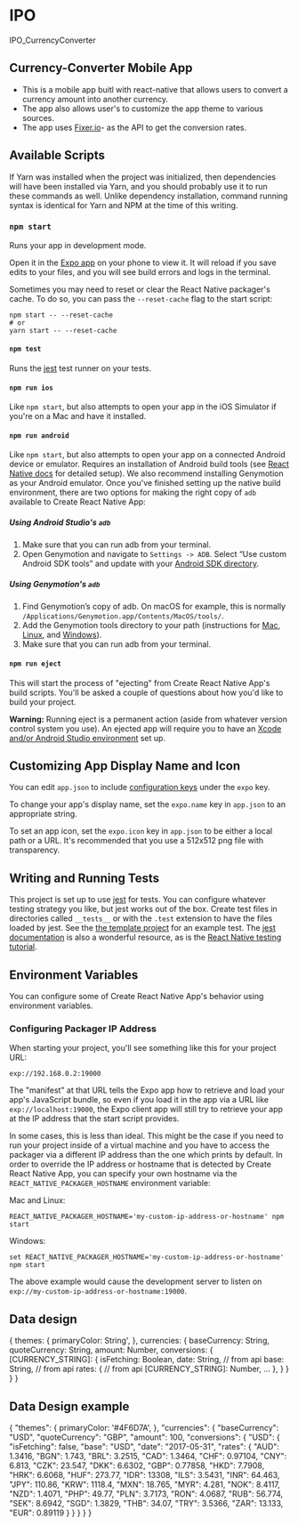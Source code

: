 # IPO
IPO_CurrencyConverter

## Currency-Converter Mobile App

* This is a mobile app buitl with react-native that allows users to convert a currency amount into another currency.
* The app also allows user's to customize the app theme to various sources.
* The app uses [Fixer.io](htpp:fixer.io/)- as the API to get the conversion rates.

## Available Scripts

If Yarn was installed when the project was initialized, then dependencies will have been installed via Yarn, and you should probably use it to run these commands as well. Unlike dependency installation, command running syntax is identical for Yarn and NPM at the time of this writing.

### `npm start`

Runs your app in development mode.

Open it in the [Expo app](https://expo.io) on your phone to view it. It will reload if you save edits to your files, and you will see build errors and logs in the terminal.

Sometimes you may need to reset or clear the React Native packager's cache. To do so, you can pass the `--reset-cache` flag to the start script:

```
npm start -- --reset-cache
# or
yarn start -- --reset-cache
```

#### `npm test`

Runs the [jest](https://github.com/facebook/jest) test runner on your tests.

#### `npm run ios`

Like `npm start`, but also attempts to open your app in the iOS Simulator if you're on a Mac and have it installed.

#### `npm run android`

Like `npm start`, but also attempts to open your app on a connected Android device or emulator. Requires an installation of Android build tools (see [React Native docs](https://facebook.github.io/react-native/docs/getting-started.html) for detailed setup). We also recommend installing Genymotion as your Android emulator. Once you've finished setting up the native build environment, there are two options for making the right copy of `adb` available to Create React Native App:

##### Using Android Studio's `adb`

1. Make sure that you can run adb from your terminal.
2. Open Genymotion and navigate to `Settings -> ADB`. Select “Use custom Android SDK tools” and update with your [Android SDK directory](https://stackoverflow.com/questions/25176594/android-sdk-location).

##### Using Genymotion's `adb`

1. Find Genymotion’s copy of adb. On macOS for example, this is normally `/Applications/Genymotion.app/Contents/MacOS/tools/`.
2. Add the Genymotion tools directory to your path (instructions for [Mac](http://osxdaily.com/2014/08/14/add-new-path-to-path-command-line/), [Linux](http://www.computerhope.com/issues/ch001647.htm), and [Windows](https://www.howtogeek.com/118594/how-to-edit-your-system-path-for-easy-command-line-access/)).
3. Make sure that you can run adb from your terminal.

#### `npm run eject`

This will start the process of "ejecting" from Create React Native App's build scripts. You'll be asked a couple of questions about how you'd like to build your project.

**Warning:** Running eject is a permanent action (aside from whatever version control system you use). An ejected app will require you to have an [Xcode and/or Android Studio environment](https://facebook.github.io/react-native/docs/getting-started.html) set up.

## Customizing App Display Name and Icon

You can edit `app.json` to include [configuration keys](https://docs.expo.io/versions/latest/guides/configuration.html) under the `expo` key.

To change your app's display name, set the `expo.name` key in `app.json` to an appropriate string.

To set an app icon, set the `expo.icon` key in `app.json` to be either a local path or a URL. It's recommended that you use a 512x512 png file with transparency.

## Writing and Running Tests

This project is set up to use [jest](https://facebook.github.io/jest/) for tests. You can configure whatever testing strategy you like, but jest works out of the box. Create test files in directories called `__tests__` or with the `.test` extension to have the files loaded by jest. See the [the template project](https://github.com/react-community/create-react-native-app/blob/master/react-native-scripts/template/App.test.js) for an example test. The [jest documentation](https://facebook.github.io/jest/docs/getting-started.html) is also a wonderful resource, as is the [React Native testing tutorial](https://facebook.github.io/jest/docs/tutorial-react-native.html).

## Environment Variables

You can configure some of Create React Native App's behavior using environment variables.

### Configuring Packager IP Address

When starting your project, you'll see something like this for your project URL:

```
exp://192.168.0.2:19000
```

The "manifest" at that URL tells the Expo app how to retrieve and load your app's JavaScript bundle, so even if you load it in the app via a URL like `exp://localhost:19000`, the Expo client app will still try to retrieve your app at the IP address that the start script provides.

In some cases, this is less than ideal. This might be the case if you need to run your project inside of a virtual machine and you have to access the packager via a different IP address than the one which prints by default. In order to override the IP address or hostname that is detected by Create React Native App, you can specify your own hostname via the `REACT_NATIVE_PACKAGER_HOSTNAME` environment variable:

Mac and Linux:

```
REACT_NATIVE_PACKAGER_HOSTNAME='my-custom-ip-address-or-hostname' npm start
```

Windows:
```
set REACT_NATIVE_PACKAGER_HOSTNAME='my-custom-ip-address-or-hostname'
npm start
```

The above example would cause the development server to listen on `exp://my-custom-ip-address-or-hostname:19000`.

## Data design
{
  themes: {
    primaryColor: String',
  },
  currencies: {
    baseCurrency: String,
    quoteCurrency: String,
    amount: Number,
    conversions: {
      [CURRENCY_STRING]: {
        isFetching: Boolean,
        date: String, // from api
        base: String, // from api
        rates: { // from api
          [CURRENCY_STRING]: Number,
          ...
        },
      }
    }
  }
}

## Data Design example
{
  "themes": {
    primaryColor: '#4F6D7A',
  },
  "currencies": {
    "baseCurrency": "USD",
    "quoteCurrency": "GBP",
    "amount": 100,
    "conversions": {
      "USD": {
        "isFetching": false,
        "base": "USD",
        "date": "2017-05-31",
        "rates": {
          "AUD": 1.3416,
          "BGN": 1.743,
          "BRL": 3.2515,
          "CAD": 1.3464,
          "CHF": 0.97104,
          "CNY": 6.813,
          "CZK": 23.547,
          "DKK": 6.6302,
          "GBP": 0.77858,
          "HKD": 7.7908,
          "HRK": 6.6068,
          "HUF": 273.77,
          "IDR": 13308,
          "ILS": 3.5431,
          "INR": 64.463,
          "JPY": 110.86,
          "KRW": 1118.4,
          "MXN": 18.765,
          "MYR": 4.281,
          "NOK": 8.4117,
          "NZD": 1.4071,
          "PHP": 49.77,
          "PLN": 3.7173,
          "RON": 4.0687,
          "RUB": 56.774,
          "SEK": 8.6942,
          "SGD": 1.3829,
          "THB": 34.07,
          "TRY": 3.5366,
          "ZAR": 13.133,
          "EUR": 0.89119
        }
      }
    }
  }
}

